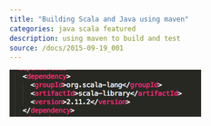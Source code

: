 ```yaml
---
title: "Building Scala and Java using maven"
categories: java scala featured
description: using maven to build and test
source: /docs/2015-09-19_001
---
```


<img src="/assets/img/2015-09-19_001.png" class="img-responsive" alt="Building scala with maven">
